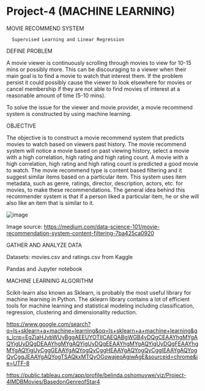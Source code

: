 # Project-4 (MACHINE LEARNING)

MOVIE RECOMMEND SYSTEM

      Supervised Learning and Linear Regression

DEFINE PROBLEM

A movie viewer is continuously scrolling through movies to view for 10-15 mins or possibly more. This can be discouraging to a viewer when their main goal is to find a movie to watch that interest them. If the problem persist it could possibly cause the viewer to look elsewhere for movies or cancel membership if they are not able to find movies of interest at a reasonable amount of time (5-10 mins).  

To solve the issue for the viewer and movie provider, a movie recommend system is constructed by using machine learning.

OBJECTIVE

The objective is to construct a movie recommend system that predicts movies to watch based on viewers past history.  The movie recommend system will notice a movie based on past viewing history, select a movie with a high correlation, high rating and high rating count.  A movie with a high correlation, high rating and high rating count is predicted a good movie to watch.  The movie recommend type is content based filtering and it suggest similar items based on a particular item.  This system uses item metadata, such as genre, ratings, director, description, actors, etc. for movies, to make these recommendations.  The general idea behind this recommender system is that if a person liked a particular item, he or she will also like an item that is similar to it.

![image](https://github.com/Matendy12/Project-4/assets/147276040/1b896a56-01e7-4fad-9aed-e5f72c46a04d)

Image source: https://medium.com/data-science-101/movie-recommendation-system-content-filtering-7ba425ca0920

GATHER AND ANALYZE DATA

   Datasets: movies.csv and ratings.csv from Kaggle

   Pandas and Jupyter notebook

MACHINE LEARNING ALGORITHM

   Scikit-learn also known as Sklearn, is probably the most useful library for machine learning in Python. The sklearn library contains a lot of efficient tools for machine 
   learning and statistical modeling including classification, regression, clustering and dimensionality reduction.

https://www.google.com/search?q=Is+sklearn+a+machine+learning&oq=Is+sklearn+a+machine+learning&gs_lcrp=EgZjaHJvbWUyBggAEEUYOTIICAEQABgWGB4yDQgCEAAYhgMYgAQYigUyDQgDEAAYhgMYgAQYigUyDQgEEAAYhgMYgAQYigUyDQgFEAAYhgMYgAQYigUyCggGEAAYgAQYogQyCggHEAAYgAQYogQyCggIEAAYgAQYogQyCggJEAAYgAQYogTSAQkxMTQyOGowajeoAgiwAgE&sourceid=chrome&ie=UTF-8

   
https://public.tableau.com/app/profile/belinda.oshomuvwe/viz/Project-4IMDBMovies/BasedonGenreofStar4

